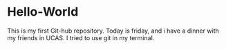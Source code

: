 # Hello-World
This is my first Git-hub repository.
Today is friday, and i have a dinner with my friends in UCAS.
I tried to use git in my terminal.

